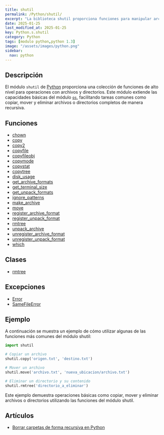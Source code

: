 ```yaml
---
title: shutil
permalink: /Python/shutil/
excerpt: "La biblioteca shutil proporciona funciones para manipular archivos y directorios en Python."
date: 2025-01-25
last_modified_at: 2025-01-25
key: Python.s.shutil
category: Python
tags: [modulo python,python 1.3]
image: "/assets/images/python.png"
sidebar:
  nav: python
---
```


## Descripción


El módulo `shutil` de [Python](https://www.manualweb.net/python/) proporciona una colección de funciones de alto nivel para operaciones con archivos y directorios. Este módulo extiende las capacidades básicas del módulo [`os`](https://www.w3api.com/Python/os/), facilitando tareas comunes como copiar, mover y eliminar archivos o directorios completos de manera recursiva.


## Funciones

- [chown](https://www.w3api.com/Python/shutil/chown/)
- [copy](https://www.w3api.com/Python/shutil/copy/)
- [copy2](https://www.w3api.com/Python/shutil/copy2/)
- [copyfile](https://www.w3api.com/Python/shutil/copyfile/)
- [copyfileobj](https://www.w3api.com/Python/shutil/copyfileobj/)
- [copymode](https://www.w3api.com/Python/shutil/copymode/)
- [copystat](https://www.w3api.com/Python/shutil/copystat/)
- [copytree](https://www.w3api.com/Python/shutil/copytree/)
- [disk_usage](https://www.w3api.com/Python/shutil/disk_usage/)
- [get_archive_formats](https://www.w3api.com/Python/shutil/get_archive_formats/)
- [get_terminal_size](https://www.w3api.com/Python/shutil/get_terminal_size/)
- [get_unpack_formats](https://www.w3api.com/Python/shutil/get_unpack_formats/)
- [ignore_patterns](https://www.w3api.com/Python/shutil/ignore_patterns/)
- [make_archive](https://www.w3api.com/Python/shutil/make_archive/)
- [move](https://www.w3api.com/Python/shutil/move/)
- [register_archive_format](https://www.w3api.com/Python/shutil/register_archive_format/)
- [register_unpack_format](https://www.w3api.com/Python/shutil/register_unpack_format/)
- [rmtree](https://www.w3api.com/Python/shutil/rmtree/)
- [unpack_archive](https://www.w3api.com/Python/shutil/unpack_archive/)
- [unregister_archive_format](https://www.w3api.com/Python/shutil/unregister_archive_format/)
- [unregister_unpack_format](https://www.w3api.com/Python/shutil/unregister_unpack_format/)
- [which](https://www.w3api.com/Python/shutil/which/)

## Clases

- [rmtree](https://www.w3api.com/Python/shutil/rmtree/)

## Excepciones

- [Error](https://www.w3api.com/Python/shutil/Error/)
- [SameFileError](https://www.w3api.com/Python/shutil/SameFileError/)

## Ejemplo


A continuación se muestra un ejemplo de cómo utilizar algunas de las funciones más comunes del módulo shutil:


```python
import shutil

# Copiar un archivo
shutil.copy('origen.txt', 'destino.txt')

# Mover un archivo
shutil.move('archivo.txt', 'nueva_ubicacion/archivo.txt')

# Eliminar un directorio y su contenido
shutil.rmtree('directorio_a_eliminar')
```


Este ejemplo demuestra operaciones básicas como copiar, mover y eliminar archivos o directorios utilizando las funciones del módulo shutil.


## Artículos

- [Borrar carpetas de forma recursiva en Python](https://lineadecodigo.com/python/borrar-carpetas-de-forma-recursiva-en-python/)
